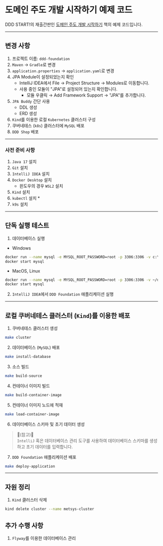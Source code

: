 # 도메인 주도 개발 시작하기 예제 코드

DDD START!의 재출간판인 [도메인 주도 개발 시작하기](https://www.hanbit.co.kr/store/books/look.php?p_code=B4309942517) 책의 예제 코드입니다.

---

## 변경 사항
1. 프로젝트 이름: `ddd-foundation`
2. `Maven` -> `Gradle`로 변경
3. `application.properties` -> `application.yaml`로 변경
4. JPA Module이 설정되었는지 확인
   * IntelliJ IDEA에서 File → Project Structure → Modules로 이동합니다.
   * 사용 중인 모듈이 "JPA"로 설정되어 있는지 확인합니다. 
     * 모듈 우클릭 → Add Framework Support → "JPA"를 추가합니다.
5. `JPA Buddy` 간단 사용
   * DDL 생성
   * ERD 생성
6. `Kind`를 이용한 로컬 `Kubernetes` 클러스터 구성
7. 쿠버네테스 (`k8s`) 클러스터에 `MySQL` 배포
8. `DDD Shop` 배포

---

### 사전 준비 사항

1. `Java 17` 설치
2. `Git` 설치
3. `IntelliJ IDEA` 설치
4. `Docker Desktop` 설치
   * 윈도우의 경우 `WSL2` 설치
5. `Kind` 설치
6. `kubectl` 설치
   * 
7. `k9s` 설치

---

## 단독 실행 테스트

1. 데이터베이스 실행

* Windows

```bash
docker run --name mysql -e MYSQL_ROOT_PASSWORD=root -p 3306:3306 -v c:\work\mysqldata:/var/lib/mysql mysql:8.0.27
docker start mysql
```

* MacOS, Linux
```bash
docker run --name mysql -e MYSQL_ROOT_PASSWORD=root -p 3306:3306 -v ~/data/mysql:/var/lib/mysql mysql:8.0.27
docker start mysql
```

2. `IntelliJ IDEA`에서 `DDD Foundation` 애플리케이션 실행

---

## 로컬 쿠버네테스 클러스터 (`Kind`)를 이용한 배포

1. 쿠버네테스 클러스터 생성

```bash
make cluster
```

2. 데이터베이스 (`MySQL`) 배포

```bash
make install-database
```

3. 소스 빌드

```bash
make build-source
```

4. 컨테이너 이미지 빌드

```bash
make build-container-image
```
5. 컨테이너 이미지 노드에 적재

```bash
make load-container-image
````

6. 데이터베이스 스키마 및 초기 데이터 생성

> 📌(참고)📌<br>
> `IntelliJ` 혹은 데이터베이스 관리 도구를 사용하여 데이터베이스 스키마를 생성하고 초기 데이터를 입력합니다.

7. `DDD Foundation` 애플리케이션 배포

```bash
make deploy-application
```

---

## 자원 정리
1. `Kind` 클러스터 삭제

```bash
kind delete cluster --name metsys-cluster
```


## 추가 수행 사항
1. `Flyway`를 이용한 데이터베이스 관리
